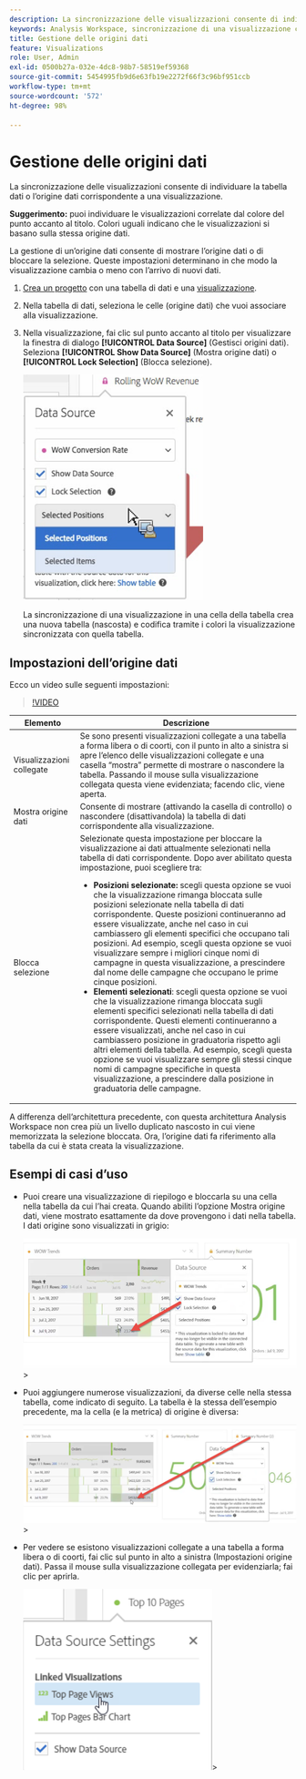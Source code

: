 ```yaml
---
description: La sincronizzazione delle visualizzazioni consente di individuare la tabella dati o l’origine dati corrispondente a una visualizzazione.
keywords: Analysis Workspace, sincronizzazione di una visualizzazione con un’origine dati
title: Gestione delle origini dati
feature: Visualizations
role: User, Admin
exl-id: 0500b27a-032e-4dc8-98b7-58519ef59368
source-git-commit: 5454995fb9d6e63fb19e2272f66f3c96bf951ccb
workflow-type: tm+mt
source-wordcount: '572'
ht-degree: 98%

---
```


# Gestione delle origini dati

La sincronizzazione delle visualizzazioni consente di individuare la tabella dati o l’origine dati corrispondente a una visualizzazione.

**Suggerimento:** puoi individuare le visualizzazioni correlate dal colore del punto accanto al titolo. Colori uguali indicano che le visualizzazioni si basano sulla stessa origine dati.

La gestione di un’origine dati consente di mostrare l’origine dati o di bloccare la selezione. Queste impostazioni determinano in che modo la visualizzazione cambia o meno con l’arrivo di nuovi dati.

1. [Crea un progetto](/help/analyze/analysis-workspace/home.md) con una tabella di dati e una [visualizzazione](/help/analyze/analysis-workspace/visualizations/freeform-analysis-visualizations.md).
1. Nella tabella di dati, seleziona le celle (origine dati) che vuoi associare alla visualizzazione.
1. Nella visualizzazione, fai clic sul punto accanto al titolo per visualizzare la finestra di dialogo **[!UICONTROL Data Source]** (Gestisci origini dati). Seleziona **[!UICONTROL Show Data Source]** (Mostra origine dati) o **[!UICONTROL Lock Selection]** (Blocca selezione).

   ![](assets/manage-data-source.png)

   La sincronizzazione di una visualizzazione in una cella della tabella crea una nuova tabella (nascosta) e codifica tramite i colori la visualizzazione sincronizzata con quella tabella.

## Impostazioni dell’origine dati

Ecco un video sulle seguenti impostazioni:

>[!VIDEO](https://video.tv.adobe.com/v/23729/?quality=12)

| Elemento | Descrizione |
| --- | --- |
| Visualizzazioni collegate | Se sono presenti visualizzazioni collegate a una tabella a forma libera o di coorti, con il punto in alto a sinistra si apre l’elenco delle visualizzazioni collegate e una casella “mostra” permette di mostrare o nascondere la tabella. Passando il mouse sulla visualizzazione collegata questa viene evidenziata; facendo clic, viene aperta. |
| Mostra origine dati | Consente di mostrare (attivando la casella di controllo) o nascondere (disattivandola) la tabella di dati corrispondente alla visualizzazione. |
| Blocca selezione | Selezionate questa impostazione per bloccare la visualizzazione ai dati attualmente selezionati nella tabella di dati corrispondente. Dopo aver abilitato questa impostazione, puoi scegliere tra:<ul><li>**Posizioni selezionate:** scegli questa opzione se vuoi che la visualizzazione rimanga bloccata sulle posizioni selezionate nella tabella di dati corrispondente. Queste posizioni continueranno ad essere visualizzate, anche nel caso in cui cambiassero gli elementi specifici che occupano tali posizioni. Ad esempio, scegli questa opzione se vuoi visualizzare sempre i migliori cinque nomi di campagne in questa visualizzazione, a prescindere dal nome delle campagne che occupano le prime cinque posizioni.</li><li>**Elementi selezionati**: scegli questa opzione se vuoi che la visualizzazione rimanga bloccata sugli elementi specifici selezionati nella tabella di dati corrispondente. Questi elementi continueranno a essere visualizzati, anche nel caso in cui cambiassero posizione in graduatoria rispetto agli altri elementi della tabella. Ad esempio, scegli questa opzione se vuoi visualizzare sempre gli stessi cinque nomi di campagne specifiche in questa visualizzazione, a prescindere dalla posizione in graduatoria delle campagne.</li></ul> |

A differenza dell’architettura precedente, con questa architettura Analysis Workspace non crea più un livello duplicato nascosto in cui viene memorizzata la selezione bloccata. Ora, l’origine dati fa riferimento alla tabella da cui è stata creata la visualizzazione.

## Esempi di casi d’uso

* Puoi creare una visualizzazione di riepilogo e bloccarla su una cella nella tabella da cui l’hai creata. Quando abiliti l’opzione Mostra origine dati, viene mostrato esattamente da dove provengono i dati nella tabella. I dati origine sono visualizzati in grigio:

   ![](assets/data-source2.png)>
* Puoi aggiungere numerose visualizzazioni, da diverse celle nella stessa tabella, come indicato di seguito. La tabella è la stessa dell’esempio precedente, ma la cella (e la metrica) di origine è diversa:

   ![](assets/data-source3.png)>
* Per vedere se esistono visualizzazioni collegate a una tabella a forma libera o di coorti, fai clic sul punto in alto a sinistra (Impostazioni origine dati). Passa il mouse sulla visualizzazione collegata per evidenziarla; fai clic per aprirla.

   ![](assets/linked-visualizations.png)>

